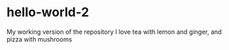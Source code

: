 # hello-world-2
My working version of the repository
I love tea with lemon and ginger, and pizza with mushrooms
